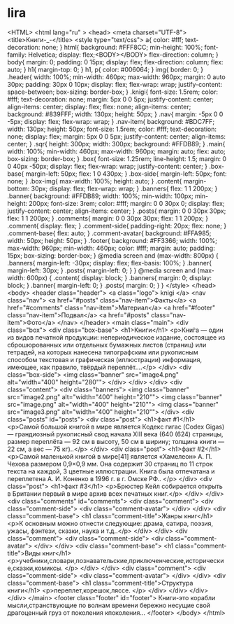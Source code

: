 # lira
&lt;HTML> &lt;html lang="ru" > &lt;head> &lt;meta charset="UTF-8"> &lt;title>Книги-_-&lt;/title> &lt;style type="text/css"> a{ color: #fff; text-decoration: none; } html{ background: #FFF8CC; min-height: 100%; font-family: Helvetica; display: flex;&lt;BODY>&lt;/BODY> flex-direction: column; } body{ margin: 0; padding: 0 15px; display: flex; flex-direction: column; flex: auto; } h1{ margin-top: 0; } h1, p{ color: #006064; } img{ border: 0; } .header{ width: 100%; min-width: 460px; max-width: 960px; margin: 0 auto 30px; padding: 30px 0 10px; display: flex; flex-wrap: wrap; justify-content: space-between; box-sizing: border-box; } .knigi{ font-size: 1.5rem; color: #fff; text-decoration: none; margin: 5px 0 0 5px; justify-content: center; align-items: center; display: flex; flex: none; align-items: center; background: #839FFF; width: 130px; height: 50px; } .nav{ margin: -5px 0 0 -5px; display: flex; flex-wrap: wrap; } .nav-item{ background: #BDC7FF; width: 130px; height: 50px; font-size: 1.5rem; color: #fff; text-decoration: none; display: flex; margin: 5px 0 0 5px; justify-content: center; align-items: center; } .sqr{ height: 300px; width: 300px; background: #FFDB89; }  .main{ width: 100%; min-width: 460px; max-width: 960px; margin: auto; flex: auto; box-sizing: border-box; } .box{ font-size: 1.25rem; line-height: 1.5; margin: 0 0 40px -50px; display: flex; flex-wrap: wrap; justify-content: center; } .box-base{ margin-left: 50px; flex: 1 0 430px; } .box-side{ margin-left: 50px; font: none; } .box-img{ max-width: 100%; height: auto; } .content{ margin-bottom: 30px; display: flex; flex-wrap: wrap; } .banners{ flex: 1 1 200px; } .banner{ background: #FFDB89; width: 100%; min-width: 100px; min-height: 200px; font-size: 3rem; color: #fff; margin: 0 0 30px 0; display: flex; justify-content: center; align-items: center; } .posts{ margin: 0 0 30px 30px; flex: 1 1 200px; } .comments{ margin: 0 0 30px 30px; flex: 1 1 200px; } .comment{ display: flex; } .comment-side{ padding-right: 20px; flex: none; } .comment-base{ flex: auto; } .comment-avatar{ background: #FFA985; width: 50px; height: 50px; } .footer{ background: #FF3366; width: 100%; max-width: 960px; min-width: 460px; color: #fff; margin: auto; padding: 15px; box-sizing: border-box; }  @media screen and (max-width: 800px) { .banners{ margin-left: -30px; display: flex; flex-basis: 100%; } .banner{ margin-left: 30px; } .posts{ margin-left: 0; } } @media screen and (max-width: 600px) { .content{ display: block; } .banners{ margin: 0; display: block; } .banner{ margin-left: 0; } .posts{ margin: 0; } } &lt;/style> &lt;/head> &lt;body> &lt;header class="header"> &lt;a class="logo"> knigi &lt;/a> &lt;nav class="nav"> &lt;a href="#posts" class="nav-item">Факты&lt;/a> &lt;a href="#comments" class="nav-item">Материал&lt;/a> &lt;a href="#footer" class="nav-item">Подвал&lt;/a> &lt;a href="#posts" class="nav-item">Фото&lt;/a> &lt;/nav>  &lt;/header> &lt;main class="main"> &lt;div class="box"> &lt;div class="box-base"> &lt;h1>Книги&lt;/h1> &lt;p>Кни́га — один из видов печатной продукции: непериодическое издание, состоящее из сброшюрованных или отдельных бумажных листов (страниц) или тетрадей, на которых нанесена типографским или рукописным способом текстовая и графическая (иллюстрации) информация, имеющее, как правило, твёрдый переплёт....&lt;/p> &lt;/div> &lt;div class="box-side"> &lt;img class="banner" src="image4.png" alt="width="400" height="280"">  &lt;/div> &lt;/div> &lt;/div> &lt;div class="content"> &lt;div class="banners"> &lt;img class="banner" src="image2.png" alt="width="400" height="210""> &lt;img class="banner" src="image.png" alt="width="400" height="210""> &lt;img class="banner" src="image3.png" alt="width="400" height="210""> &lt;/div> &lt;div class="posts" id="posts"> &lt;div class="post"> &lt;h1>факт #1&lt;/h1> &lt;p>Самой большой книгой в мире является Кодекс гигас (Codex Gigas) — грандиозный рукописный свод начала XIII века (640 (624) страницы, размер переплёта — 92 см в высоту, 50 см в ширину; толщина книги — 22 см, а вес — 75 кг)..&lt;/p> &lt;/div> &lt;div class="post"> &lt;h1>факт #2&lt;/h1> &lt;p>Самой маленькой книгой в мире[41] является «Хамелеон» А. П. Чехова размером 0,9×0,9 мм. Она содержит 30 страниц по 11 строк текста на каждой, 3 цветные иллюстрации. Книга была отпечатана и переплетена А. И. Коненко в 1996 г. в г. Омске РФ.. &lt;/p> &lt;/div> &lt;div class="post"> &lt;h1>факт #3&lt;/h1> &lt;p>Брюстер Кейл собирается открыть в Британии первый в мире архив всех печатных книг.&lt;/p> &lt;/div> &lt;/div> &lt;div class="comments" id="comments"> &lt;div class="comment"> &lt;div class="comment-side"> &lt;div class="comment-avatar">  &lt;/div> &lt;/div> &lt;div class="comment-base"> &lt;h1 class="comment-title">Жанры книг&lt;/h1> &lt;p>К основным можно отнести следующие: драма, сатира, поэзия, ужасы, фэнтези, сказки, наука и т.д..&lt;/p> &lt;/div> &lt;/div> &lt;div class="comment"> &lt;div class="comment-side"> &lt;div class="comment-avatar">  &lt;/div> &lt;/div> &lt;div class="comment-base"> &lt;h1 class="comment-title">Виды книг&lt;/h1> &lt;p>учебники,словари,познавательские,приключенческие,исторические,сказки,комиксы. &lt;/p> &lt;/div> &lt;/div> &lt;div class="comment"> &lt;div class="comment-side"> &lt;div class="comment-avatar">  &lt;/div> &lt;/div> &lt;div class="comment-base"> &lt;h1 class="comment-title">Структура книги&lt;/h1> &lt;p>переплет,корешок,ляссе. &lt;/p> &lt;/div> &lt;/div> &lt;/div> &lt;/div> &lt;/main> &lt;footer class="footer" id="footer"> Книги-это корабли мысли,странствующие по волнам времени бережно несущие свой драгоценный груз от поколения кпоколения... &lt;/footer> &lt;/body> &lt;/html>
